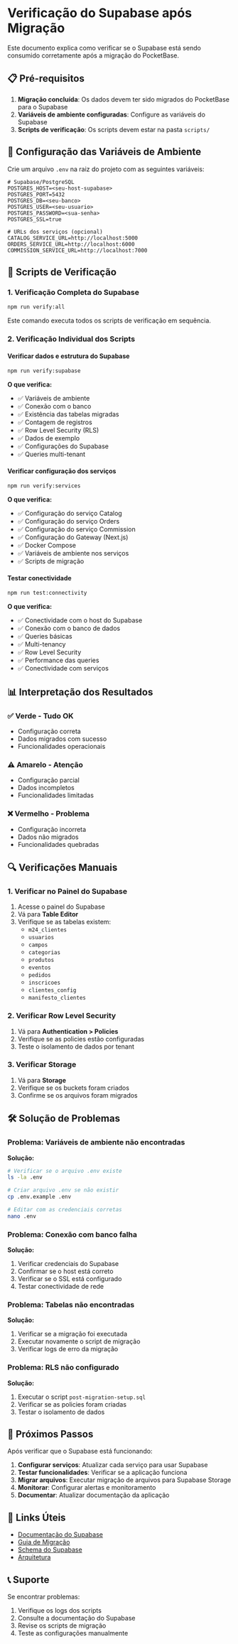 # Verificação do Supabase após Migração

Este documento explica como verificar se o Supabase está sendo consumido corretamente após a migração do PocketBase.

## 📋 Pré-requisitos

1. **Migração concluída**: Os dados devem ter sido migrados do PocketBase para o Supabase
2. **Variáveis de ambiente configuradas**: Configure as variáveis do Supabase
3. **Scripts de verificação**: Os scripts devem estar na pasta `scripts/`

## 🔧 Configuração das Variáveis de Ambiente

Crie um arquivo `.env` na raiz do projeto com as seguintes variáveis:

```env
# Supabase/PostgreSQL
POSTGRES_HOST=<seu-host-supabase>
POSTGRES_PORT=5432
POSTGRES_DB=<seu-banco>
POSTGRES_USER=<seu-usuario>
POSTGRES_PASSWORD=<sua-senha>
POSTGRES_SSL=true

# URLs dos serviços (opcional)
CATALOG_SERVICE_URL=http://localhost:5000
ORDERS_SERVICE_URL=http://localhost:6000
COMMISSION_SERVICE_URL=http://localhost:7000
```

## 🚀 Scripts de Verificação

### 1. Verificação Completa do Supabase

```bash
npm run verify:all
```

Este comando executa todos os scripts de verificação em sequência.

### 2. Verificação Individual dos Scripts

#### Verificar dados e estrutura do Supabase
```bash
npm run verify:supabase
```

**O que verifica:**
- ✅ Variáveis de ambiente
- ✅ Conexão com o banco
- ✅ Existência das tabelas migradas
- ✅ Contagem de registros
- ✅ Row Level Security (RLS)
- ✅ Dados de exemplo
- ✅ Configurações do Supabase
- ✅ Queries multi-tenant

#### Verificar configuração dos serviços
```bash
npm run verify:services
```

**O que verifica:**
- ✅ Configuração do serviço Catalog
- ✅ Configuração do serviço Orders
- ✅ Configuração do serviço Commission
- ✅ Configuração do Gateway (Next.js)
- ✅ Docker Compose
- ✅ Variáveis de ambiente nos serviços
- ✅ Scripts de migração

#### Testar conectividade
```bash
npm run test:connectivity
```

**O que verifica:**
- ✅ Conectividade com o host do Supabase
- ✅ Conexão com o banco de dados
- ✅ Queries básicas
- ✅ Multi-tenancy
- ✅ Row Level Security
- ✅ Performance das queries
- ✅ Conectividade com serviços

## 📊 Interpretação dos Resultados

### ✅ Verde - Tudo OK
- Configuração correta
- Dados migrados com sucesso
- Funcionalidades operacionais

### ⚠️ Amarelo - Atenção
- Configuração parcial
- Dados incompletos
- Funcionalidades limitadas

### ❌ Vermelho - Problema
- Configuração incorreta
- Dados não migrados
- Funcionalidades quebradas

## 🔍 Verificações Manuais

### 1. Verificar no Painel do Supabase

1. Acesse o painel do Supabase
2. Vá para **Table Editor**
3. Verifique se as tabelas existem:
   - `m24_clientes`
   - `usuarios`
   - `campos`
   - `categorias`
   - `produtos`
   - `eventos`
   - `pedidos`
   - `inscricoes`
   - `clientes_config`
   - `manifesto_clientes`

### 2. Verificar Row Level Security

1. Vá para **Authentication > Policies**
2. Verifique se as policies estão configuradas
3. Teste o isolamento de dados por tenant

### 3. Verificar Storage

1. Vá para **Storage**
2. Verifique se os buckets foram criados
3. Confirme se os arquivos foram migrados

## 🛠️ Solução de Problemas

### Problema: Variáveis de ambiente não encontradas

**Solução:**
```bash
# Verificar se o arquivo .env existe
ls -la .env

# Criar arquivo .env se não existir
cp .env.example .env

# Editar com as credenciais corretas
nano .env
```

### Problema: Conexão com banco falha

**Solução:**
1. Verificar credenciais do Supabase
2. Confirmar se o host está correto
3. Verificar se o SSL está configurado
4. Testar conectividade de rede

### Problema: Tabelas não encontradas

**Solução:**
1. Verificar se a migração foi executada
2. Executar novamente o script de migração
3. Verificar logs de erro da migração

### Problema: RLS não configurado

**Solução:**
1. Executar o script `post-migration-setup.sql`
2. Verificar se as policies foram criadas
3. Testar o isolamento de dados

## 📝 Próximos Passos

Após verificar que o Supabase está funcionando:

1. **Configurar serviços**: Atualizar cada serviço para usar Supabase
2. **Testar funcionalidades**: Verificar se a aplicação funciona
3. **Migrar arquivos**: Executar migração de arquivos para Supabase Storage
4. **Monitorar**: Configurar alertas e monitoramento
5. **Documentar**: Atualizar documentação da aplicação

## 🔗 Links Úteis

- [Documentação do Supabase](https://supabase.com/docs)
- [Guia de Migração](docs/v2/migracao_pocketbase_supabase.md)
- [Schema do Supabase](docs/v2/supabase_schema.sql)
- [Arquitetura](docs/v2/arquitetura_deploy_escalabilidade.md)

## 📞 Suporte

Se encontrar problemas:

1. Verifique os logs dos scripts
2. Consulte a documentação do Supabase
3. Revise os scripts de migração
4. Teste as configurações manualmente 